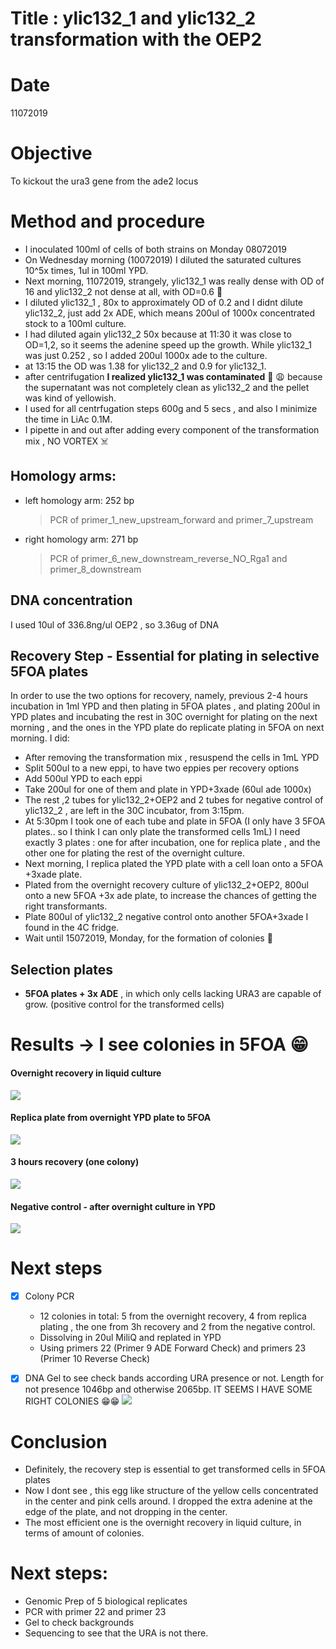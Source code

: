 # Title : ylic132_1 and ylic132_2  transformation with the OEP2

# Date
11072019

# Objective
To kickout the ura3 gene from the ade2 locus

# Method and procedure
- I inoculated 100ml of cells of both strains on Monday 08072019
- On Wednesday morning (10072019) I diluted the saturated cultures 10^5x times, 1ul in 100ml YPD.
- Next morning, 11072019, strangely, ylic132_1 was really dense with OD of 16 and ylic132_2 not dense at all, with OD=0.6 🤔
- I diluted ylic132_1 , 80x to approximately OD of 0.2 and I didnt dilute ylic132_2, just add 2x ADE, which means 200ul of 1000x concentrated stock to a 100ml culture.
- I had diluted again ylic132_2 50x because at 11:30 it was close to OD=1,2, so it seems the adenine speed up the growth. While ylic132_1 was just 0.252 , so I added 200ul 1000x ade to the culture.
- at 13:15 the OD was 1.38 for ylic132_2 and 0.9 for ylic132_1.
- after centrifugation **I realized ylic132_1 was contaminated** 😬 😩 because the supernatant was not completely clean as ylic132_2 and the pellet was kind of yellowish.
- I used for all centrfugation steps 600g and 5 secs , and also I minimize the time in LiAc 0.1M.
- I pipette in and out after adding every component  of the transformation mix , NO VORTEX ☠️
## Homology arms:
* left homology arm: 252 bp
  > PCR of primer_1_new_upstream_forward and primer_7_upstream
* right homology arm: 271 bp
  > PCR of primer_6_new_downstream_reverse_NO_Rga1 and primer_8_downstream



## DNA concentration
 I used 10ul of 336.8ng/ul OEP2 , so 3.36ug of DNA

## Recovery Step - Essential for plating in selective 5FOA plates

In order to use the two options for recovery, namely, previous 2-4 hours incubation in 1ml YPD and then plating in 5FOA plates , and plating 200ul in YPD plates and incubating the rest in 30C overnight for plating on the next morning , and the ones in the YPD plate do replicate plating in 5FOA on next morning. I did:

- After removing the transformation mix , resuspend the cells in 1mL YPD
- Split 500ul to a new eppi, to have two eppies per recovery options
- Add 500ul YPD to each eppi
- Take 200ul for one of them and plate in YPD+3xade (60ul ade 1000x)
- The rest ,2 tubes for  ylic132_2+OEP2 and 2 tubes for negative control of ylic132_2 , are left in the 30C incubator, from 3:15pm.
- At 5:30pm I took one of each tube and plate in 5FOA (I only have 3 5FOA plates.. so I think I can only plate the transformed cells 1mL) I need exactly 3 plates : one for after incubation, one for replica plate , and the other one for plating the rest of the overnight culture.
- Next morning, I replica plated the YPD plate with a cell loan onto a 5FOA +3xade plate.
- Plated from the overnight recovery culture of ylic132_2+OEP2, 800ul onto a new 5FOA +3x ade plate, to increase the chances of getting the right transformants.
- Plate 800ul of ylic132_2 negative control onto another 5FOA+3xade I found in the 4C fridge.
- Wait until 15072019, Monday, for the formation of colonies 🙏

## Selection plates
- **5FOA plates + 3x ADE** , in which only cells lacking URA3 are capable of grow. (positive control for the transformed cells)


# Results -> I see colonies in 5FOA 😁

#### Overnight recovery in liquid culture
![](../images/overnight-recovery-liquid-culture-5foa.jpg)
#### Replica plate from overnight YPD plate to 5FOA
![](../images/replica-plate-from-ypd-to-foa.jpg)
#### 3 hours recovery (one colony)
![](../images/3h-recovery-5foa.jpg)
#### Negative control - after overnight culture in YPD
![](../images/negative-control-ylic132-2.jpg)

# Next steps
- [x] Colony PCR

    - 12 colonies in total: 5 from the overnight recovery, 4 from replica plating , the one from 3h recovery and 2 from the negative control.
    - Dissolving in 20ul MiliQ and replated in YPD
    - Using primers 22 (Primer 9 ADE Forward Check) and primers 23 (Primer 10 Reverse Check)
- [x] DNA Gel to see check bands according URA presence or not. Length for not presence 1046bp and otherwise 2065bp. IT SEEMS I HAVE SOME RIGHT COLONIES 😁😁
![](../images/ylic132_2+oep2-2019-07-15-15hr-47min_edited.png)
# Conclusion
 - Definitely, the recovery step is essential to get transformed cells in 5FOA plates
 - Now I dont see , this egg like structure of the yellow cells concentrated in the center and pink cells around. I dropped the extra adenine at the edge of the plate, and not dropping in the center.
 - The most efficient one is the overnight recovery in liquid culture, in terms of amount of colonies.
 # Next steps:
 - Genomic Prep of 5 biological replicates
 - PCR with primer 22 and primer 23
 - Gel to check backgrounds
 - Sequencing to see that the URA is not there. 
